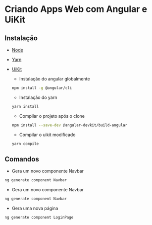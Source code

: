 # Criando Apps Web com Angular e UiKit
## Instalação
- [Node](https://nodejs.org/en/)
- [Yarn](https://classic.yarnpkg.com/pt-BR/)
- [UiKit](https://getuikit.com/)

  - Instalação do angular globalmente
  ```sh
  npm install -g @angular/cli
  ```
  - Instalação do yarn
  ```sh
  yarn install
  ```
  - Compilar o projeto após o clone
  ```sh
  npm install --save-dev @angular-devkit/build-angular
  ``` 
  - Compilar o uikit modificado
  ```sh
  yarn compile
  ```
  
## Comandos
 - Gera um novo componente Navbar
  ```sh
  ng generate component Navbar
  ``` 
 - Gera um novo componente Navbar
  ```sh
  ng generate component Navbar
  ```
   - Gera uma nova página
  ```sh
  ng generate component LoginPage
  ```
